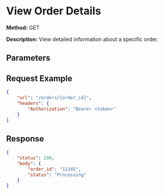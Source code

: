 # View Order Details
**Method:** GET

**Description:** View detailed information about a specific order.

## Parameters
<!-- Add parameters here -->

## Request Example
```json
{
    "url": "/orders/{order_id}",
    "headers": {
        "Authorization": "Bearer <token>"
    }
}
```

## Response
```json
{
    "status": 200,
    "body": {
        "order_id": "12345",
        "status": "Processing"
    }
}
```
